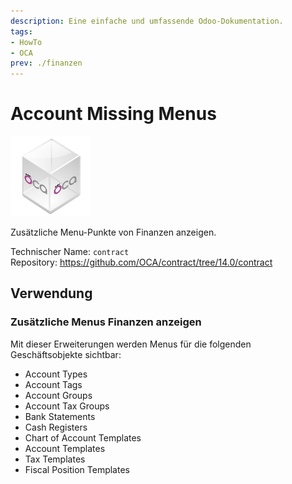 ```yaml
---
description: Eine einfache und umfassende Odoo-Dokumentation.
tags:
- HowTo
- OCA
prev: ./finanzen
---
```

# Account Missing Menus
![icon_oca_app](assets/icon_oca_app.png)

Zusätzliche Menu-Punkte von Finanzen anzeigen.

Technischer Name: `contract`\
Repository: <https://github.com/OCA/contract/tree/14.0/contract>

## Verwendung

### Zusätzliche Menus Finanzen anzeigen

Mit dieser Erweiterungen werden Menus für die folgenden Geschäftsobjekte sichtbar:

* Account Types
* Account Tags
* Account Groups
* Account Tax Groups
* Bank Statements
* Cash Registers
* Chart of Account Templates
* Account Templates
* Tax Templates
* Fiscal Position Templates